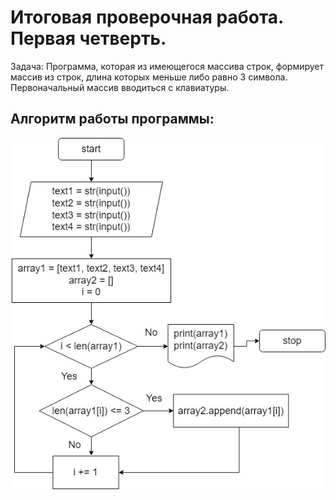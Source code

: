 # Итоговая проверочная работа. Первая четверть.

Задача: Программа, которая из имеющегося массива строк, формирует массив из строк, длина которых меньше либо равно 3 символа. Первоначальный массив вводиться с клавиатуры.

## Алгоритм работы программы:

![avatar](https://github.com/anwind-git/final_test_work_first_quarter/blob/main/imag.jpg)